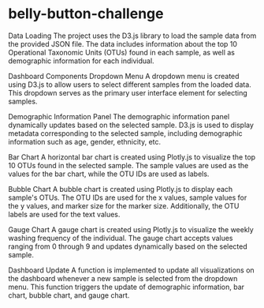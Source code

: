 # belly-button-challenge

Data Loading
The project uses the D3.js library to load the sample data from the provided JSON file. The data includes information about the top 10 Operational Taxonomic Units (OTUs) found in each sample, as well as demographic information for each individual.

Dashboard Components
Dropdown Menu
A dropdown menu is created using D3.js to allow users to select different samples from the loaded data. This dropdown serves as the primary user interface element for selecting samples.

Demographic Information Panel
The demographic information panel dynamically updates based on the selected sample. D3.js is used to display metadata corresponding to the selected sample, including demographic information such as age, gender, ethnicity, etc.

Bar Chart
A horizontal bar chart is created using Plotly.js to visualize the top 10 OTUs found in the selected sample. The sample values are used as the values for the bar chart, while the OTU IDs are used as labels.

Bubble Chart
A bubble chart is created using Plotly.js to display each sample's OTUs. The OTU IDs are used for the x values, sample values for the y values, and marker size for the marker size. Additionally, the OTU labels are used for the text values.

Gauge Chart
A gauge chart is created using Plotly.js to visualize the weekly washing frequency of the individual. The gauge chart accepts values ranging from 0 through 9 and updates dynamically based on the selected sample.

Dashboard Update
A function is implemented to update all visualizations on the dashboard whenever a new sample is selected from the dropdown menu. This function triggers the update of demographic information, bar chart, bubble chart, and gauge chart.
